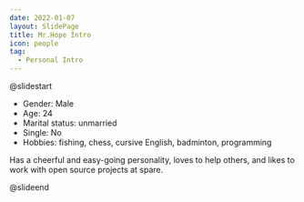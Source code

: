 ```yaml
---
date: 2022-01-07
layout: SlidePage
title: Mr.Hope Intro
icon: people
tag:
  - Personal Intro
---
```


@slidestart

- Gender: Male
- Age: 24
- Marital status: unmarried
- Single: No
- Hobbies: fishing, chess, cursive English, badminton, programming

Has a cheerful and easy-going personality, loves to help others, and likes to work with open source projects at spare.

@slideend
